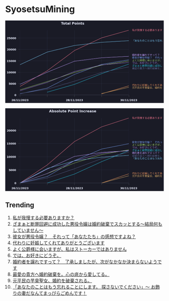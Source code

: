 # SyosetsuMining


![](https://raw.githubusercontent.com/exc4l/SyosetsuMining/main/plots/point_trend.png)

![](https://raw.githubusercontent.com/exc4l/SyosetsuMining/main/plots/point_increase.png)


## Trending

1. [私が我慢する必要ありますか？](https://ncode.syosetu.com/n0294in/)
2. [ざまぁと断罪回避に成功した悪役令嬢は婚約破棄でスカッとする～結局何もしていません～](https://ncode.syosetu.com/n2148in/)
3. [彼女が悪役令嬢？　それって「あなたたち」の感想ですよね？](https://ncode.syosetu.com/n2033in/)
4. [代わりに妊娠してくれてありがとうございます](https://ncode.syosetu.com/n3243in/)
5. [よく公爵様に会いますが、私はストーカーではありません](https://ncode.syosetu.com/n1404in/)
6. [では、お好きにどうぞ。](https://ncode.syosetu.com/n0246in/)
7. [婚約者を譲れですって？　了承しましたが、次がなかなか決まらないようです](https://ncode.syosetu.com/n1769in/)
8. [最愛の貴方へ婚約破棄を。心の底から愛してる。](https://ncode.syosetu.com/n2118in/)
9. [元平民の芋臭聖女、婚約を破棄される。](https://ncode.syosetu.com/n3360in/)
10. [「あなたのことはもう忘れることにします。 探さないでください」〜 お飾りの妻だなんてまっぴらごめんです！](https://ncode.syosetu.com/n0989in/)

